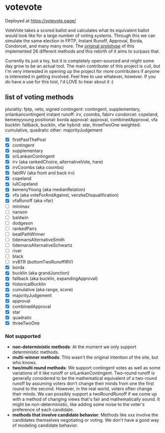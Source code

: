 # votevote
Deployed at https://votevote.page/

VoteVote takes a scored ballot and calculates what its equivalent ballot would look like for a large number of voting systems. Through this we can simulate the same election in FPTP, Instant Runoff, Approval, Borda, Condorcet, and many many more. The [original prototype](https://dontplaywithculi.netlify.app/votevote) of this implemented 26 different methods and this rebirth of it aims to surpass that. 

Currently its just a toy, but it is completely open-sourced and might some day grow to be an actual tool. The main contributer of this project is culi, but I'm very interested in opening up the project for more contributers if anyone is interested in getting involved. Feel free to use whatever, however. If you do have a use for this tool, I'd LOVE to hear about it :) 

## list of voting methods

plurality: fptp, veto, signed
contingent: contingent, supplementary, srilankancontingent
instant runoff: irv, coombs, fabirv
condorcet: copeland, kemenyyoung
positional: borda
approval: approval, combinedApproval, vfa
bucklin: fallback, bucklin, vfar
hybrid: star, threeTwoOne
weighted: cumulative, quadratic
other: majorityJudgement

 - [x] firstPastThePost
 - [x] contingent
 - [x] supplementary
 - [x] sriLankanContingent 
 - [x] irv (aka rankedChoice, alternativeVote, hare)
 - [x] irvCoombs (aka coombs)
 - [x] fabIRV (aka front and back irv)
 - [x] copeland
 - [x] lullCopeland
 - [x] kemenyYoung (aka medianRelation)
 - [x] vfa (aka voteForAndAgainst, venzkeDisqualification)
 - [x] vfaRunoff (aka vfar)
 - [ ] minimax
 - [ ] nanson
 - [ ] baldwin
 - [ ] dodgeson
 - [ ] rankedPairs
 - [ ] beatPathWinner
 - [ ] tidemansAlternativeSmith
 - [ ] tidemansAlternativeSchwartz
 - [ ] river
 - [ ] black
 - [ ] irvBTR (bottomTwoRunoffIRV)
 - [x] borda
 - [x] bucklin (aka grandJunction)
 - [x] fallback (aka bucklin, expandingApproval)
 - [x] historicalBucklin
 - [x] cumulative (aka range, score)
 - [x] majorityJudgement
 - [x] approval
 - [x] combinedApproval
 - [x] star
 - [x] quadratic
 - [x] threeTwoOne

### Not supported
 - **non-deterministic methods**: At the moment we only support deterministic methods.
 - **multi-winner methods**: This wasn't the original intention of the site, but who knows.
 - **two/multi round methods**: We support contingent votes as well as some variations of it like runoff or sriLankanContingent. Two-round runoff is generally considered to be the mathematical equivalent of a two-round runoff by assuming voters don't change their minds from one the first round to the second. However, in the real world, voters often change their minds. We can possibly support a twoRoundRunoff if we come up with a method of changing views that's fair and mathematically sound. It might be non-deterministic, like adding some noise to the voter's preference of each candidate.
 - **methods that involve candidate behavior**: Methods like xxx involve the candidates themselves negotiating or voting. We don't have a good way of modeling candidate behavior.
